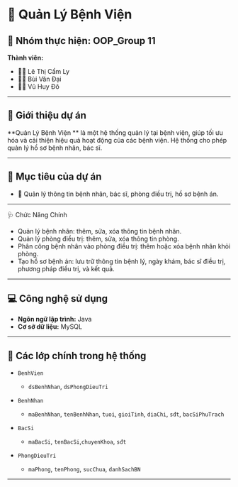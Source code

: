 # 🏥 Quản Lý Bệnh Viện

## 👥 Nhóm thực hiện: **OOP_Group 11**

**Thành viên:**
- 👩‍⚕️ Lê Thị Cẩm Ly  
- 👨‍⚕️ Bùi Văn Đại  
- 👨‍⚕️ Vũ Huy Đô

---

## 📌 Giới thiệu dự án

**Quản Lý Bệnh Viện ** là một hệ thống quản lý tại bệnh viện, giúp tối ưu hóa và cải thiện hiệu quả hoạt động của các bệnh viện. Hệ thống cho phép quản lý hồ sơ bệnh nhân, bác sĩ.

---

## 🎯 Mục tiêu của dự án

- 🧾 Quản lý thông tin bệnh nhân, bác sĩ, phòng điều trị, hồ sơ bệnh án.  

---


🩺 Chức Năng Chính
- Quản lý bệnh nhân: thêm, sửa, xóa thông tin bệnh nhân.
- Quản lý phòng điều trị: thêm, sửa, xóa thông tin phòng.
- Phân công bệnh nhân vào phòng điều trị: thêm hoặc xóa bệnh nhân khỏi phòng.
- Tạo hồ sơ bệnh án: lưu trữ thông tin bệnh lý, ngày khám, bác sĩ điều trị, phương pháp điều trị, và kết quả.

---

## 💻 Công nghệ sử dụng

- **Ngôn ngữ lập trình:** Java  
- **Cơ sở dữ liệu:** MySQL  

---

## 🧩 Các lớp chính trong hệ thống

- `BenhVien`   
  - `dsBenhNhan`, `dsPhongDieuTri`

- `BenhNhan`
  - `maBenhNhan`, `tenBenhNhan`, `tuoi`, `gioiTinh`, `diaChi`, `sđt`, `bacSiPhuTrach`

- `BacSi`
  - `maBacSi`, `tenBacSi`,`chuyenKhoa`, `sđt`

- `PhongDieuTri`
  - `maPhong`, `tenPhong`, `sucChua`, `danhSachBN`

---

